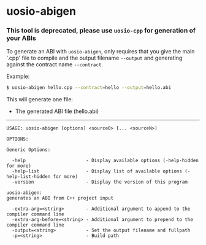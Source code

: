 # uosio-abigen
### This tool is deprecated, please use `uosio-cpp` for generation of your ABIs
To generate an ABI with ```uosio-abigen```, only requires that you give the main '.cpp' file to compile and the output filename `--output` and generating against the contract name `--contract`.

Example:
```bash
$ uosio-abigen hello.cpp --contract=hello --output=hello.abi
```

This will generate one file:
* The generated ABI file (hello.abi)
---
```
USAGE: uosio-abigen [options] <source0> [... <sourceN>]

OPTIONS:

Generic Options:

  -help                      - Display available options (-help-hidden for more)
  -help-list                 - Display list of available options (-help-list-hidden for more)
  -version                   - Display the version of this program

uosio-abigen:
generates an ABI from C++ project input

  -extra-arg=<string>        - Additional argument to append to the compiler command line
  -extra-arg-before=<string> - Additional argument to prepend to the compiler command line
  -output=<string>           - Set the output filename and fullpath
  -p=<string>                - Build path
```
